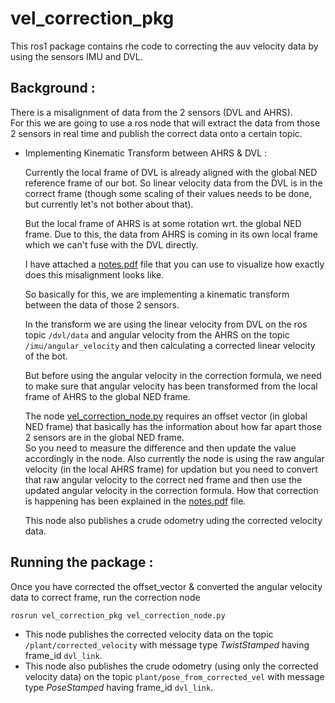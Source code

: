 # vel_correction_pkg
This ros1 package contains rhe code to correcting the auv velocity data by using the sensors IMU and DVL.

## Background : 

There is a misalignment of data from the 2 sensors (DVL and AHRS).     
For this we are going to use a ros node that will extract the data from those 2 sensors in real time and publish the correct data onto a certain topic.

- Implementing Kinematic Transform between AHRS & DVL : 

    Currently the local frame of DVL is already aligned with the global NED reference frame of our bot. So linear velocity data from the DVL is in the correct frame (though some scaling of their values needs to be done, but currently let's not bother about that).      

    But the local frame of AHRS is at some rotation wrt. the global NED frame. Due to this, the data from AHRS is coming in its own local frame which we can't fuse with the DVL directly.       

    I have attached a [notes.pdf](src/notes.pdf) file that you can use to visualize how exactly does this misalignment looks like.     

    So basically for this, we are implementing a kinematic transform between the data of those 2 sensors.    

    In the transform we are using the linear velocity from DVL on the ros topic `/dvl/data` and angular velocity from the AHRS on the topic `/imu/angular_velocity` and then calculating a corrected linear velocity of the bot.      

    But before using the angular velocity in the correction formula, we need to make sure that angular velocity has been transformed from the local frame of AHRS to the global NED frame.       

    The node [vel_correction_node.py](src/vel_correction_node.py) requires an offset vector (in global NED frame) that basically has the information about how far apart those 2 sensors are in the global NED frame.  
    So you need to measure the difference and then update the value accordingly in the node. 
    Also currently the node is using the raw angular velocity (in the local AHRS frame) for updation but you need to convert that raw angular velocity to the correct ned frame and then use the updated angular velocity in the correction formula. 
    How that correction is happening has been explained in the [notes.pdf](notes.pdf) file.    

    This node also publishes a crude odometry uding the corrected velocity data.

## Running the package :  

Once you have corrected the offset_vector & converted the angular velocity data to correct frame, run the correction node    

```bash
rosrun vel_correction_pkg vel_correction_node.py
```    

- This node publishes the corrected velocity data on the topic `/plant/corrected_velocity` with message type *TwistStamped* having frame_id `dvl_link`.     
- This node also publishes the crude odometry (using only the corrected velocity data) on the topic `plant/pose_from_corrected_vel` with message type *PoseStamped* having frame_id `dvl_link`.